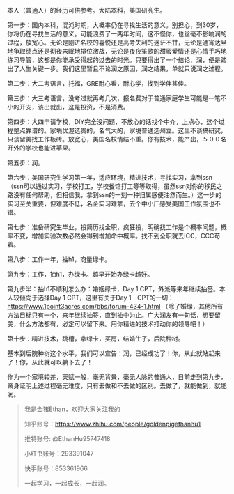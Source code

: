本人（普通人）的经历可供参考。大陆本科，美国研究生。

第一步：国内本科，混沌时期，大概率仍在寻找生活的意义。别担心，到30岁，你将仍在寻找生活的意义。可能浪费了一两年时间，这不怪你，也丝毫不影响润的过程，放宽心。无论是刚进名校的喜悦还是高考失利的迷茫不甘，无论是通宵达旦地争取绩点还是彻夜未眠地排位激战，无论是夜夜笙歌的甜蜜爱情还是心情手巧地练习导管，这都是你能承受得起的过去的时光。只要得出了一个结论，润，便是踏出了人生关键一步。我们这里暂且不论润之原因，润之结果，单就只说润之过程。

第二步：大二考语言，托福，GRE耐心看，耐心学，找到学伴甚佳。

第三步：大三考语言，没考过就再考几次，报名费对于普通家庭学生可能是一笔不小的开支，该出就出，这是投资，不是消费。

第四步：大四申请学校，DIY完全没问题，不放心的话找个中介，上点心，这个过程整点靠谱的。家境优渥选贵的，名气大的，家境普通选州立。这里不谈搞研究，只谈留美找工作板砖。放宽心，美国名校情结不重。你有技术，能产出，５００名开外的学校也能进苹果。

第五步：润。

第六步：美国研究生学习第一年，适应环境，精进技术，寻找实习，拿到ssn（ssn可以通过实习，学校打工，学校餐馆打工等等取得，虽然ssn对你的移民之路没有任何帮助，但相信我，拿到ssn的一刻一种归属感便油然而生。）这一步的实习至关重要，但难度不低，名企实习难拿，去个中小厂感受美国工作氛围也不错。

第七步：准备研究生毕业，投简历找全职，疯狂投，明确找工作是个概率问题，概率不变，增加实验次数必然会得到增加命中概率。找不到全职就去ICC，CCC苟着。

第八步：工作一年，抽h1，商量绿卡。

第九步：工作，抽h1，办绿卡。越早开始办绿卡越好。

第九步半：抽h1不顺利怎么办：婚姻绿卡，Day 1 CPT，外派等来年继续抽签。本人较倾向于选择Day 1 CPT，这里有关于Day 1　CPT的一切：https://www.1point3acres.com/bbs/forum-434-1.html
  （除了婚绿，其他所有方法目标只有一个，来年继续抽签，直到抽中为止。广大润友有一句话，想要留美，什么方法都有，必定可以留下来。用你精进的技术打动你的领导吧！）

第十步：精进技术，跳槽，拿绿卡，买房，结婚生子，后院种树。

基本到后院种树这个水平，我们可以宣告：润，已经成功了！你，从此就站起来了！你，从此就可以躺下去了！

作为一个家境较差，天赋一般，毫无背景，毫无人脉的普通人，目前走到第九步，亲身证明上述过程毫无难度，只有去做和不去做的区别。去做了，就能做到，就能润。


>我是金猪Ethan，欢迎大家关注我的
>
>知乎账号：https://www.zhihu.com/people/goldenpigethanhu1
>
>推特账号: @EthanHu95747418
>
>小红书账号：293391047
>
>快手账号：853361966
>
>一起学习，一起成长，一起润。
